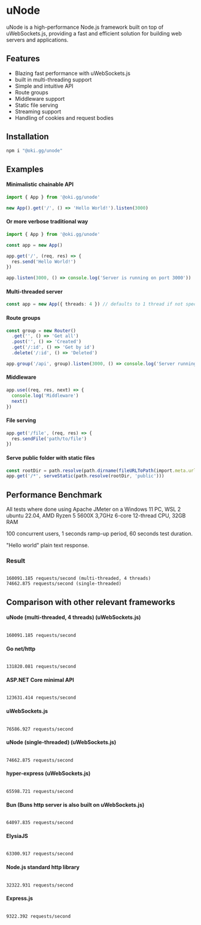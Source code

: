 # uNode

uNode is a high-performance Node.js framework built on top of uWebSockets.js, providing a fast and efficient solution for building web servers and applications.

## Features

- Blazing fast performance with uWebSockets.js
- built in multi-threading support
- Simple and intuitive API
- Route groups
- Middleware support
- Static file serving
- Streaming support
- Handling of cookies and request bodies

## Installation

```bash
npm i "@oki.gg/unode"
```

## Examples

#### Minimalistic chainable API

```ts
import { App } from '@oki.gg/unode'

new App().get('/', () => 'Hello World!').listen(3000)
```

#### Or more verbose traditional way

```ts
import { App } from '@oki.gg/unode'

const app = new App()

app.get('/', (req, res) => {
  res.send('Hello World!')
})

app.listen(3000, () => console.log('Server is running on port 3000'))
```

#### Multi-threaded server

```ts
const app = new App({ threads: 4 }) // defaults to 1 thread if not specified
```

#### Route groups

```ts
const group = new Router()
  .get('', () => 'Get all')
  .post('', () => 'Created')
  .get('/:id', () => 'Get by id')
  .delete('/:id', () => 'Deleted')

app.group('/api', group).listen(3000, () => console.log('Server running on port 3000'))
```

#### Middleware

```ts
app.use((req, res, next) => {
  console.log('Middleware')
  next()
})
```

#### File serving

```ts
app.get('/file', (req, res) => {
  res.sendFile('path/to/file')
})
```

#### Serve public folder with static files

```ts
const rootDir = path.resolve(path.dirname(fileURLToPath(import.meta.url)), '.')
app.get('/*', serveStatic(path.resolve(rootDir, 'public')))
```

## Performance Benchmark

All tests where done using Apache JMeter on a Windows 11 PC, WSL 2 ubuntu 22.04, AMD Ryzen 5 5600X 3,7GHz 6-core 12-thread CPU, 32GB RAM

100 concurrent users, 1 seconds ramp-up period, 60 seconds test duration.

"Hello world" plain text response.

### Result

```

160091.185 requests/second (multi-threaded, 4 threads)
74662.875 requests/second (single-threaded)

```

## Comparison with other relevant frameworks

#### uNode (multi-threaded, 4 threads) (uWebSockets.js)

```

160091.185 requests/second

```

#### Go net/http

```

131820.081 requests/second

```

#### ASP.NET Core minimal API

```

123631.414 requests/second

```

#### uWebSockets.js

```

76586.927 requests/second

```

#### uNode (single-threaded) (uWebSockets.js)

```

74662.875 requests/second

```

#### hyper-express (uWebSockets.js)

```

65598.721 requests/second

```

#### Bun (Buns http server is also built on uWebSockets.js)

```

64097.835 requests/second

```

#### ElysiaJS

```

63300.917 requests/second

```

#### Node.js standard http library

```

32322.931 requests/second

```

#### Express.js

```

9322.392 requests/second

```
